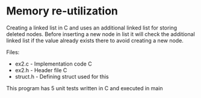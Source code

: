 # Memory re-utilization
Creating a linked list in C and uses an additional linked list for storing deleted nodes.
Before inserting a new node in list it will check the additional linked list if the value already exists there to 
avoid creating a new node.


Files:
- ex2.c - Implementation code C
- ex2.h - Header file C 
- struct.h - Defining struct used for this

This program has 5 unit tests written in C and executed in main
